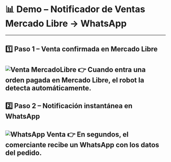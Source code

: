 # 📊 Demo – Notificador de Ventas Mercado Libre → WhatsApp

---
## 1️⃣ Paso 1 – Venta confirmada en Mercado Libre
![Venta MercadoLibre](Venta-demo.png)
👉 Cuando entra una orden pagada en Mercado Libre, el robot la detecta automáticamente.
---
## 2️⃣ Paso 2 – Notificación instantánea en WhatsApp
![WhatsApp Venta](whatsapp-demo.jpg)
👉 En segundos, el comerciante recibe un WhatsApp con los datos del pedido.
---
